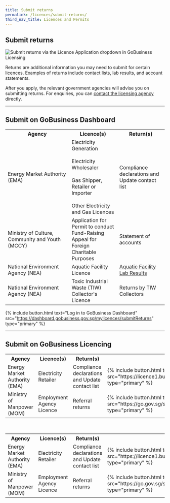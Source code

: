 ```yaml
---
title: Submit returns
permalink: /licences/submit-returns/
third_nav_title: Licences and Permits
---
```


## Submit returns

![Submit returns via the Licence Application dropdown in GoBusiness Licensing](/images/licences/submit-returns-banner.jpg)

Returns are additional information you may need to submit for certain licences. Examples of returns include contact lists, lab results, and account statements.

After you apply, the relevant government agencies will advise you on submitting returns. For enquiries, you can [contact the licensing agency](/contact-us/agencies/) directly.

-----

## Submit on GoBusiness Dashboard

<table>
<tr>
<th style='width: auto;'><b>Agency</b></th>
<th style='width: 30%;'><b>Licence(s)</b></th>
<th style='width: 30%;'><b>Return(s)</b></th>
</tr>
<tr>
<td>Energy Market Authority (EMA)</td>
<td>Electricity Generation<br><br>Electricity Wholesaler<br><br>Gas Shipper, Retailer or Importer<br><br>Other Electricity and Gas Licences</td>
<td>Compliance declarations and Update contact list</td>
</tr>
<tr>
<td>Ministry of Culture, Community and Youth (MCCY)</td>
<td>Application for Permit to conduct Fund-Raising Appeal for Foreign Charitable Purposes</td>
<td>Statement of accounts</td>
</tr>
<tr>
<td>National Environment Agency (NEA)</td>
<td>Aquatic Facility Licence</td>
<td><a href = "https://dashboard.gobusiness.gov.sg/task-details/aquaticfacilitylabresultsubmission" target="_blank" rel="noopener">Aquatic Facility Lab Results</a></td>
</tr>
<tr>
<td>National Environment Agency (NEA)</td>
<td>Toxic Industrial Waste (TIW) Collector's Licence</td>
<td>Returns by TIW Collectors</td>
</tr>

</table>

{% include button.html text="Log in to GoBusiness Dashboard" src="https://dashboard.gobusiness.gov.sg/mylicences/submitReturns" type="primary" %}

-----

## Submit on GoBusiness Licencing 

<table>
<tr>
<th style='width: auto;'><b>Agency</b></th>
<th style='width: 30%;'><b>Licence(s)</b></th>
<th style='width: 20%;'><b>Return(s)</b></th>
</tr>
<tr>
<td>Energy Market Authority (EMA)</td>
<td>Electricity Retailer</td>
<td>Compliance declarations and Update contact list</td>
<td>{% include button.html text="Submit EMA Returns" src="https://licence1.business.gov.sg/feportal/web/frontier/home" type="primary" %}</td>
</tr>
<tr>
<td>Ministry of Manpower (MOM)</td>
<td>Employment Agency Licence</td>
<td>Referral returns</td>
<td>{% include button.html text="Submit MOM Returns" src="https://go.gov.sg/submit-quarterly-referral-info" type="primary" %}</td>
</tr>
</table>
<br>
<table>
<tr>
<th style='width: auto;'><b>Agency</b></th>
<th style='width: 30%;'><b>Licence(s)</b></th>
<th style='width: 20%;'><b>Return(s)</b></th>
</tr>
<tr>
<td>Energy Market Authority (EMA)</td>
<td>Electricity Retailer</td>
<td>Compliance declarations and Update contact list</td>
<td>{% include button.html text="Submit EMA Returns" src="https://licence1.business.gov.sg/feportal/web/frontier/home" type="primary" %}</td>
</tr>
<tr>
<td>Ministry of Manpower (MOM)</td>
<td>Employment Agency Licence</td>
<td>Referral returns</td>
<td>{% include button.html text="Submit MOM Returns" src="https://go.gov.sg/submit-quarterly-referral-info" type="primary" %}</td>
</tr>
</table>